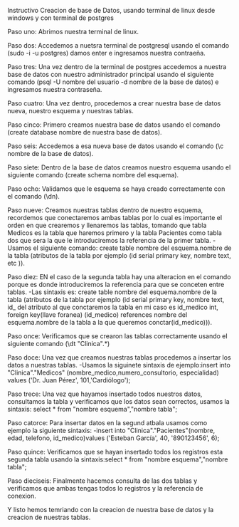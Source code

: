 Instructivo Creacion de base de Datos, usando terminal de linux desde windows y con terminal de postgres 

Paso uno: Abrimos nuestra terminal de linux.

Paso dos: Accedemos a nuetsra terminal de postgresql usando el comando (sudo -i -u postgres) damos enter e ingresamos nuestra contraeña.

Paso tres: Una vez dentro de la terminal de postgres accedemos a nuestra base de datos con nuestro administrador principal usando el siguiente comando (psql -U nombre del usuario -d nombre de la base de datos) e ingresamos nuestra contraseña.

Paso cuatro: Una vez dentro, procedemos a crear nuestra base de datos nueva, nuestro esquema y nuestras tablas.

Paso cinco: Primero creamos nuestra base de datos usando el comando (create database nombre de nuestra base de datos).

Paso seis: Accedemos a esa nueva base de datos usando el comando (\c nombre de la base de datos).

Paso siete: Dentro de la base de datos creamos nuestro esquema usando el siguiente comando (create schema nombre del esquema).

Paso ocho: Validamos que le esquema se haya creado correctamente con el comando (\dn).

Paso nueve: Creamos nuestras tablas dentro de nuestro esquema, recordemos que conectaremos ambas tablas por lo cual es importante el orden en que crearemos y llenaremos las tablas, tomando que tabla Medicos es la tabla que haremos primero y la tabla Pacientes como tabla dos que sera la que le introduciremos la referencia de la primer tabla.
-Usamos el siguiente comando: create table nombre del esquema.nombre de la tabla (atributos de la tabla por ejemplo (id serial primary key, nombre text, etc )). 

Paso diez: EN el caso de la segunda tabla hay una alteracion en el comando porque es donde introduciremos la referencia para que se conceten entre tablas.
-Las sintaxis es: create table nombre del esquema.nombre de la tabla (atributos de la tabla por ejemplo (id serial primary key, nombre text, id_ del atributo al que conctaremos la tabla en mi caso es id_medico int, foreign key(llave foranea) (id_medico) references nombre del esquema.nombre de la tabla a la que queremos conctar(id_medico))).

Paso once: Verificamos que se crearon las tablas correctamente usando el siguiente comando (\dt "Clinica".*)

Paso doce: Una vez que creamos nuestras tablas procedemos a insertar los datos a nuestras tablas.
-Usamos la siguinete sintaxis de ejemplo:insert into "Clinica"."Medicos" (nombre_medico,numero_consultorio, especialidad) values ('Dr. Juan Pérez', 101,'Cardiólogo');

Paso trece: Una vez que hayamos insertado todos nuestros datos, consultamos la tabla y verificamos que los datos sean correctos, usamos la sintaxis: select * from "nombre esquema","nombre tabla";

Paso catorce: Para insertar datos en la segund atbala usamos como ejemplo la siguiente sintaxis:
-insert into "Clinica"."Pacientes"(nombre, edad, telefono, id_medico)values ('Esteban García', 40, '890123456', 6);

Paso quince: Verificamos que se hayan insertado todos los registros esta segunda tabla usando la sintaxis:select * from "nombre esquema","nombre tabla";

Paso dieciseis: Finalmente hacemos consulta de las dos tablas y verificamos que ambas tengas todos lo registros y la referencia de conexion.

Y listo hemos temriando con la creacion de nuestra base de datos y la creacion de nuestras tablas.